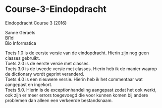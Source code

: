 # Course-3-Eindopdracht
Eindopdracht Course 3 (2016)

Sanne Geraets <br />
Bi1d <br />
Bio Informatica <br />

Toets 1.0 is de eerste versie van de eindopdracht. Hierin zijn nog geen classes gebruikt. <br />
Toets 2.0 is de eerste versie met classes.<br />
Toets 3.0 is de tweede versie met classes. Hierin heb ik de manier waarop de dictionary wordt geprint veranderd.<br />
Toets 4.0 is een nieuwere versie. Hierin heb ik het commentaar wat aangepast en ingekort.<br />
Toets 5.0. Hierin is de exceptionhandeling aangepast zodat het ook werkt, ook zijn er meer errors toegevoegd die voor kunnen komen bij andere problemen dan alleen een verkeerde bestandsnaam. <br />
